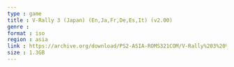 ```yaml
---
type : game
title : V-Rally 3 (Japan) (En,Ja,Fr,De,Es,It) (v2.00)
genre : 
format : iso
region : asia
link : https://archive.org/download/PS2-ASIA-ROMS321COM/V-Rally%203%20%28Japan%29%20%28En%2CJa%2CFr%2CDe%2CEs%2CIt%29%20%28v2.00%29.7z
size : 1.3GB
---
```

